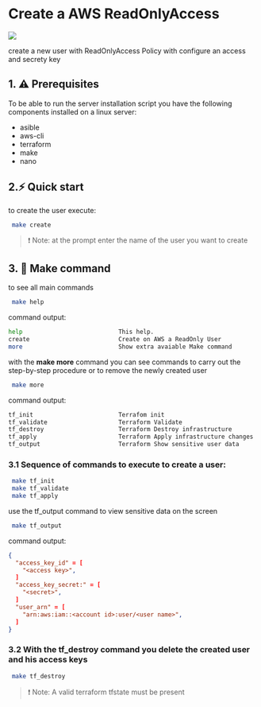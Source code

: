 
# Create a AWS ReadOnlyAccess

<img src='https://scm.interlogica.it/utility/aws-readonly-user-access-key/-/badges/release.svg?color=%23FDD835&label=version&style=for-the-badge'>
  


create a new user with ReadOnlyAccess Policy with configure an access and secrety key


## 1. ⚠️ Prerequisites

To be able to run the server installation script you have the following components installed on a linux server:

 - asible
 - aws-cli 
 - terraform
 - make
 - nano





## 2.⚡️ Quick start

to create the user execute:
```bash
 make create 
```
> ❗️ Note: at the prompt enter the name of the user you want to create

## 3. 📝 Make command

to see all main commands
```bash
 make help 
```
command output:
```bash
help                           This help.
create                         Create on AWS a ReadOnly User
more                           Show extra avaiable Make command 
```

with the **make more** command you can see commands to carry out the step-by-step procedure or to remove the newly created user

```bash
 make more 
```
command output:
```bash
tf_init                        Terrafom init
tf_validate                    Terraform Validate
tf_destroy                     Terraform Destroy infrastructure
tf_apply                       Terraform Apply infrastructure changes
tf_output                      Terraform Show sensitive user data
```
### 3.1 Sequence of commands to execute to create a user:

```bash
 make tf_init 
 make tf_validate
 make tf_apply
```
use the tf_output command to view sensitive data on the screen
```bash
 make tf_output
```

command output:
```json
{
  "access_key_id" = [
    "<access key>",
  ]
  "access_key_secret:" = [
    "<secret>",
  ]
  "user_arn" = [
    "arn:aws:iam::<account id>:user/<user name>",
  ]
}
```


### 3.2 With the **tf_destroy** command you delete the created user and his access keys
```bash
 make tf_destroy
```
>❗️ Note: A valid terraform tfstate must be present


[repo_url]: https://scm.interlogica.it/utility/aws-readonly-user-access-key